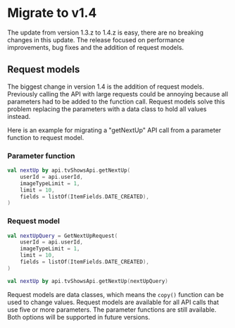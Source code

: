 # Migrate to v1.4

The update from version 1.3.z to 1.4.z is easy, there are no breaking changes in this update. The release focused on
performance improvements, bug fixes and the addition of request models.

## Request models

The biggest change in version 1.4 is the addition of request models. Previously calling the API with large requests
could be annoying because all parameters had to be added to the function call. Request models solve this problem
replacing the parameters with a data class to hold all values instead.

Here is an example for migrating a "getNextUp" API call from a parameter function to request model.

### Parameter function

```kotlin
val nextUp by api.tvShowsApi.getNextUp(
	userId = api.userId,
	imageTypeLimit = 1,
	limit = 10,
	fields = listOf(ItemFields.DATE_CREATED),
)
```

### Request model

```kotlin
val nextUpQuery = GetNextUpRequest(
	userId = api.userId,
	imageTypeLimit = 1,
	limit = 10,
	fields = listOf(ItemFields.DATE_CREATED),
)

val nextUp by api.tvShowsApi.getNextUp(nextUpQuery)
```

Request models are data classes, which means the `copy()` function can be used to change values. Request models are
available for all API calls that use five or more parameters. The parameter functions are still available. Both options
will be supported in future versions.
